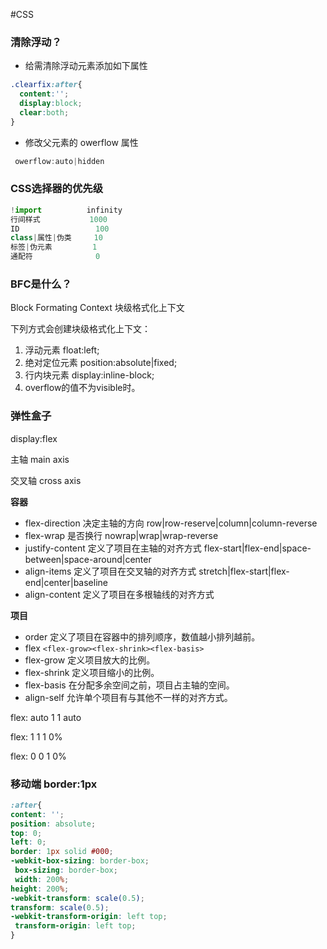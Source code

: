 #CSS

### 清除浮动？

- 给需清除浮动元素添加如下属性

```css
.clearfix:after{
  content:'';
  display:block;
  clear:both;
}
```

 - 修改父元素的 owerflow 属性

```js
 owerflow:auto|hidden
```

### CSS选择器的优先级

```js
!import          infinity
行间样式           1000
ID                 100
class|属性|伪类     10
标签|伪元素         1
通配符              0
```

### BFC是什么？

Block Formating Context 块级格式化上下文

下列方式会创建块级格式化上下文：
1. 浮动元素 float:left;
2. 绝对定位元素 position:absolute|fixed;
3. 行内块元素 display:inline-block;
4. overflow的值不为visible时。

### 弹性盒子

display:flex

主轴 main axis

交叉轴 cross axis 

**容器**

- flex-direction 决定主轴的方向
 row|row-reserve|column|column-reverse
- flex-wrap 是否换行
 nowrap|wrap|wrap-reverse
- justify-content 定义了项目在主轴的对齐方式
 flex-start|flex-end|space-between|space-around|center
- align-items 定义了项目在交叉轴的对齐方式
 stretch|flex-start|flex-end|center|baseline
- align-content 定义了项目在多根轴线的对齐方式 

**项目**

- order 定义了项目在容器中的排列顺序，数值越小排列越前。
- flex `<flex-grow><flex-shrink><flex-basis>`
- flex-grow 定义项目放大的比例。
- flex-shrink 定义项目缩小的比例。
- flex-basis 在分配多余空间之前，项目占主轴的空间。
- align-self 允许单个项目有与其他不一样的对齐方式。

flex: auto  1 1 auto

flex: 1  1 1 0%

flex: 0  0 1 0%

### 移动端 border:1px

```css
:after{
content: ''; 
position: absolute;
top: 0; 
left: 0; 
border: 1px solid #000; 
-webkit-box-sizing: border-box;
 box-sizing: border-box;
 width: 200%; 
height: 200%; 
-webkit-transform: scale(0.5); 
transform: scale(0.5); 
-webkit-transform-origin: left top;
 transform-origin: left top;
}
```